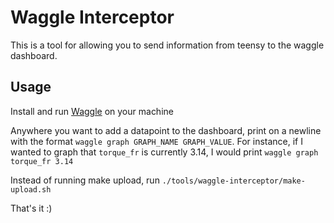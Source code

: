 # Waggle Interceptor

This is a tool for allowing you to send information from teensy to the waggle dashboard. 

## Usage

Install and run [Waggle](https://github.com/CU-Robotics/waggle) on your machine

Anywhere you want to add a datapoint to the dashboard, print on a newline with the format `waggle graph GRAPH_NAME GRAPH_VALUE`. For instance, if I wanted to graph that `torque_fr` is currently 3.14, I would print `waggle graph torque_fr 3.14`

Instead of running make upload, run `./tools/waggle-interceptor/make-upload.sh`

That's it :)
